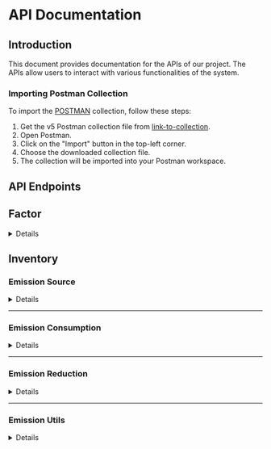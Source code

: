 # API Documentation

## Introduction

This document provides documentation for the APIs of our project. The APIs allow users to interact with various functionalities of the system.

### Importing Postman Collection

To import the [POSTMAN](https://www.postman.com/) collection, follow these steps:

1. Get the v5 Postman collection file from [link-to-collection](./v5-emisison-inventory.postman_collection.json).
2. Open Postman.
3. Click on the "Import" button in the top-left corner.
4. Choose the downloaded collection file.
5. The collection will be imported into your Postman workspace.

## API Endpoints

## Factor

<details>

#### List all

<details>
 <summary><code>GET</code> <code><b>/v1</b></code> <code>/factors</code></summary>

##### Parameters

> None

## </details>

## </details>

## Inventory

### Emission Source

<details>

#### List all

<details>
 <summary><code>GET</code> <code><b>/v1</b></code> <code>/inventory/emission-sources</code></summary>

##### Parameters

> None

## </details>

#### Find one by id

<details>
 <summary><code>GET</code> <code><b>/v1</b></code> <code>/inventory/emission-sources</code> <code>/:emission_source_id</code></summary>

##### Parameters

> | name                 | type     | data type | description                  |
> | -------------------- | -------- | --------- | ---------------------------- |
> | `emission_source_id` | required | int       | The specific emission source |

## </details>

#### Creating

<details>
 <summary><code>POST</code> <code><b>/v1</b></code> <code>/inventory/emission-sources</code></summary>

##### Parameters

> None

##### Body

> | property      | required | description                        |
> | ------------- | -------- | ---------------------------------- |
> | `description` | `yes`    | `a description of emission source` |

</details>

#### Update

<details>
 <summary><code>PATCH</code> <code><b>/v1</b></code> <code>/inventory/emission-sources</code> <code>/:emission_source_id</code></summary>

##### Parameters

> | name                 | type     | data type | description                  |
> | -------------------- | -------- | --------- | ---------------------------- |
> | `emission_source_id` | required | int       | The specific emission source |

##### Body

> | property      | required | description                        |
> | ------------- | -------- | ---------------------------------- |
> | `description` | `yes`    | `a description of emission source` |

</details>

#### Delete

<details>
 <summary><code>DELETE</code> <code><b>/v1</b></code> <code>/inventory/emission-sources</code> <code>/:emission_source_id</code></summary>

##### Parameters

> | name                 | type     | data type | description                  |
> | -------------------- | -------- | --------- | ---------------------------- |
> | `emission_source_id` | required | int       | The specific emission source |

</details>

</details>

---

### Emission Consumption

<details>

#### List all

<details>
 <summary><code>GET</code> <code><b>/v1</b></code> <code>/inventory/emission-sources</code> <code>/:emission_source_id</code> <code>/consumptions</code></summary>

##### Parameters

> | name                 | type     | data type | description                   |
> | -------------------- | -------- | --------- | ----------------------------- |
> | `emission_source_id` | required | int       | A specific of emission source |

##### Query Parameter

> | name        | type     | data type | description                                        |
> | ----------- | -------- | --------- | -------------------------------------------------- |
> | `from_year` | required | int       | From year which you want to list (pass to current) |
> | `to_year`   | required | int       | From year which you want to list (pass to current) |

## </details>

#### Total emission

<details>
 <summary><code>GET</code> <code><b>/v1</b></code> <code>/inventory/emission-sources</code> <code>/:emission_source_id</code> <code>/consumptions</code> <code>/total</code></summary>

##### Parameters

> | name                 | type     | data type | description                   |
> | -------------------- | -------- | --------- | ----------------------------- |
> | `emission_source_id` | required | int       | A specific of emission source |

##### Query Parameter

> | name        | type     | data type | description                        |
> | ----------- | -------- | --------- | ---------------------------------- |
> | `from_year` | required | int       | a Year which you want to get total |

## </details>

#### Creating

<details>
 <summary><code>POST</code> <code><b>/v1</b></code> <code>/inventory/emission-sources</code> <code>/:emission_source_id</code> <code>/consumptions</code></summary>

##### Parameters

> | name                 | type     | data type | description                   |
> | -------------------- | -------- | --------- | ----------------------------- |
> | `emission_source_id` | required | int       | A specific of emission source |

##### Body

> | property  | required | data type | description                                         |
> | --------- | -------- | --------- | --------------------------------------------------- |
> | `year`    | `yes`    | int       | `a year which consumption`                          |
> | `value`   | `yes`    | float     | `a year which consumption`                          |
> | `unit_id` | `yes`    | int       | `a primary key of unit measurement which fuel uses` |
> | `fuel_id` | `yes`    | int       | `a primary key of fuel`                             |

</details>

#### Update

<details>
 <summary><code>PATCH</code> <code><b>/v1</b></code> <code>/inventory/emission-sources</code> <code>/:emission_source_id</code> <code>/consumptions</code> <code>/:consumption_id</code></summary>

##### Parameters

> | name                      | type     | data type | description                       |
> | ------------------------- | -------- | --------- | --------------------------------- |
> | `emission_source_id`      | required | int       | The specific emission source      |
> | `emission_consumption_id` | required | int       | The specific emission consumption |

##### Body

> | property  | required | data type | description                                         |
> | --------- | -------- | --------- | --------------------------------------------------- |
> | `year`    | `yes`    | int       | `a year which consumption`                          |
> | `value`   | `yes`    | float     | `a year which consumption`                          |
> | `unit_id` | `yes`    | int       | `a primary key of unit measurement which fuel uses` |
> | `fuel_id` | `yes`    | int       | `a primary key of fuel`                             |

</details>

#### Delete

<details>
 <summary><code>DELETE</code> <code><b>/v1</b></code> <code>/inventory/emission-sources</code> <code>/:emission_source_id</code> <code>/consumptions</code> <code>/:emission_consumption_id</code></summary>

##### Parameters

> | name                      | type     | data type | description                       |
> | ------------------------- | -------- | --------- | --------------------------------- |
> | `emission_source_id`      | required | int       | The specific emission source      |
> | `emission_consumption_id` | required | int       | The specific emission consumption |

</details>

</details>

---

### Emission Reduction

<details>

#### List all

<details>
 <summary><code>GET</code> <code><b>/v1</b></code> <code>/inventory/emission-sources</code> <code>/:emission_source_id</code> <code>/reductions</code></summary>

##### Parameters

> | name                 | type     | data type | description                   |
> | -------------------- | -------- | --------- | ----------------------------- |
> | `emission_source_id` | required | int       | A specific of emission source |

## </details>

#### Creating

<details>
 <summary><code>POST</code> <code><b>/v1</b></code> <code>/inventory/emission-sources</code> <code>/:emission_source_id</code> <code>/reductions</code></summary>

##### Parameters

> | name                 | type     | data type | description                   |
> | -------------------- | -------- | --------- | ----------------------------- |
> | `emission_source_id` | required | int       | A specific of emission source |

##### Body

> | property      | required | data type | description                                         |
> | ------------- | -------- | --------- | --------------------------------------------------- |
> | `year`        | `yes`    | int       | `a year which you want to reduce`                   |
> | `description` | `yes`    | string    | `a description of reduction`                        |
> | `value`       | `yes`    | float     | `a year which consumption`                          |
> | `unit_id`     | `yes`    | int       | `a primary key of unit measurement which fuel uses` |
> | `fuel_id`     | `yes`    | int       | `a primary key of fuel`                             |

</details>

#### Update

<details>
 <summary><code>PATCH</code> <code><b>/v1</b></code> <code>/inventory/emission-sources</code> <code>/:emission_source_id</code> <code>/reductions</code> <code>/:reduction_id</code></summary>

##### Parameters

> | name                 | type     | data type | description                     |
> | -------------------- | -------- | --------- | ------------------------------- |
> | `emission_source_id` | required | int       | The specific emission source    |
> | `reduction_id`       | required | int       | The specific emission reduction |

##### Body

> | property      | required | data type | description                                         |
> | ------------- | -------- | --------- | --------------------------------------------------- |
> | `year`        | `yes`    | int       | `a year which consumption`                          |
> | `description` | `no`     | string    | `a description of reduction`                        |
> | `value`       | `yes`    | float     | `a year which consumption`                          |
> | `unit_id`     | `yes`    | int       | `a primary key of unit measurement which fuel uses` |
> | `fuel_id`     | `yes`    | int       | `a primary key of fuel`                             |

</details>

#### Delete

<details>
 <summary><code>DELETE</code> <code><b>/v1</b></code> <code>/inventory/emission-sources</code> <code>/:emission_source_id</code> <code>/consumptions</code> <code>/:reduction_id</code></summary>

##### Parameters

> | name                 | type     | data type | description                     |
> | -------------------- | -------- | --------- | ------------------------------- |
> | `emission_source_id` | required | int       | The specific emission source    |
> | `reduction_id`       | required | int       | The specific emission reduction |

</details>

</details>

---

### Emission Utils

<details>

#### Prediction

<details>
 <summary><code>GET</code> <code><b>/v1</b></code> <code>/inventory/emission-sources</code> <code>/:emission_source_id</code> <code>/predictions</code></summary>

##### Parameters

> | name                 | type     | data type | description                   |
> | -------------------- | -------- | --------- | ----------------------------- |
> | `emission_source_id` | required | int       | A specific of emission source |

##### Query Parameter

> | name      | type        | data type        | description                                                                                   |
> | --------- | ----------- | ---------------- | --------------------------------------------------------------------------------------------- |
> | `by`      | no required | enum(ai, manual) | This api has 2 options to calculate predicted value use model ai and algo growth rate formula |
> | `to_year` | required    | int              | The end of year which you want to predictions                                                 |

## </details>

#### Total Emission

<details>
 <summary><code>GET</code> <code><b>/v1</b></code> <code>/inventory</code><code>/total-emission</code></summary>

##### Query Parameter

> | name      | type        | data type  | description                                                                                   |
> | --------- | ----------- | ---------- | --------------------------------------------------------------------------------------------- |
> | `by`      | no required | ai, manual | This api has 2 options to calculate predicted value use model ai and algo growth rate formula |
> | `to_year` | required    | int        | The end of year which you want to predictions                                                 |

</details>

## Related Documents

- Instructions Documentation: [link](../../README.md)
- Project Documentation: [link](../core/readme.md)
- Database Diagram: [link](./documents/core/db-diagram.png)

